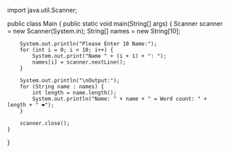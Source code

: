 import java.util.Scanner;

public class Main {
    public static void main(String[] args) {
        Scanner scanner = new Scanner(System.in);
        String[] names = new String[10];

        System.out.println("Please Enter 10 Name:");
        for (int i = 0; i < 10; i++) {
            System.out.print("Name " + (i + 1) + ": ");
            names[i] = scanner.nextLine();
        }

        System.out.println("\nOutput:");
        for (String name : names) {
            int length = name.length();
            System.out.println("Name: " + name + " = Word count: " + length + " ❤️");
        }

        scanner.close();
    }
}
